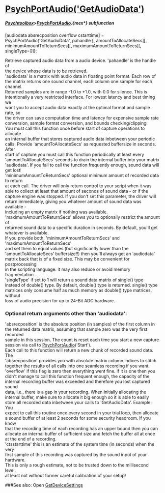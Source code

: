 # [PsychPortAudio('GetAudioData')](PsychPortAudio-GetAudioData) 
##### [Psychtoolbox](Psychtoolbox)>[PsychPortAudio](PsychPortAudio).{mex*} subfunction

[audiodata absrecposition overflow cstarttime] = PsychPortAudio('GetAudioData', pahandle [, amountToAllocateSecs][, minimumAmountToReturnSecs][, maximumAmountToReturnSecs][, singleType=0]);

Retrieve captured audio data from a audio device. 'pahandle' is the handle of  
the device whose data is to be retrieved.  
'audiodata' is a matrix with audio data in floating point format. Each row of  
the matrix returns one sound channel, each column one sample for each channel.  
Returned samples are in range -1.0 to +1.0, with 0.0 for silence. This is  
intentionally a very restricted interface. For lowest latency and best timing we  
want you to accept audio data exactly at the optimal format and sample rate, so  
the driver can save computation time and latency for expensive sample rate  
conversion, sample format conversion, and bounds checking/clipping.  
You must call this function once before start of capture operations to allocate  
an internal buffer that stores captured audio data inbetween your periodic  
calls. Provide 'amountToAllocateSecs' as requested buffersize in seconds. After  
start of capture you must call this function periodically at least every  
'amountToAllocateSecs' seconds to drain the internal buffer into your matrix  
'audiodata'. If you fail to call the function frequently enough, sound data will  
get lost!  
'minimumAmountToReturnSecs' optional minimum amount of recorded data to return  
at each call. The driver will only return control to your script when it was  
able to collect at least that amount of seconds of sound data - or if the  
capture engine was stopped. If you don't set this parameter, the driver will  
return immediately, giving you whatever amount of sound data was available -  
including an empty matrix if nothing was available.  
'maximumAmountToReturnSecs' allows you to optionally restrict the amount of  
returned sound data to a specific duration in seconds. By default, you'll get  
whatever is available.  
If you provide both, 'minimumAmountToReturnSecs' and 'maximumAmountToReturnSecs'  
and set them to equal values (but significantly lower than the  
'amountToAllocateSecs' buffersize!!) then you'll always get an 'audiodata'  
matrix back that is of a fixed size. This may be convenient for postprocessing  
in the scripting language. It may also reduce or avoid memory fragmentation...  
'singleType' if set to 1 will return a sound data matrix of single() type  
instead of double() type. By default, double() type is returned. single() type  
matrices only consume half as much memory as double() type matrices, without  
loss of audio precision for up to 24-Bit ADC hardware.  
  
  
### Optional return arguments other than 'audiodata':  
  
'absrecposition' is the absolute position (in samples) of the first column in  
the returned data matrix, assuming that sample zero was the very first recorded  
sample in this session. The count is reset each time you start a new capture  
session via call to [PsychPortAudio](PsychPortAudio)('Start').  
Each call to this function will return a new chunk of recorded sound data. The  
'absrecposition' provides you with absolute matrix column indices to stitch  
together the results of all calls into one seamless recording if you want.  
'overflow' if this flag is zero then everything went fine. If it is one then you  
didn't manage to call this function frequent enough, the capacity of the  
internal recording buffer was exceeded and therefore you lost captured sound  
data, i.e., there is a gap in your recording. When initially allocating the  
internal buffer, make sure to allocate it big enough so it is able to easily  
store all recorded data inbetween your calls to 'GetAudioData'. Example: You  
expect to call this routine once every second in your trial loop, then allocate  
a sound buffer of at least 2 seconds for some security headroom. If you know  
that the recording time of each recording has an upper bound then you can  
allocate an internal buffer of sufficient size and fetch the buffer all at once  
at the end of a recording.  
'ctsstarttime' this is an estimate of the system time (in seconds) when the very  
first sample of this recording was captured by the sound input of your hardware.  
This is only a rough estimate, not to be trusted down to the millisecond level,  
at least not without former careful calibration of your setup!  
  


###See also:
Open [GetDeviceSettings](PsychPortAudio-GetDeviceSettings) 
